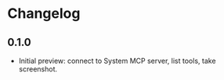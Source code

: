 # Changelog

## 0.1.0
- Initial preview: connect to System MCP server, list tools, take screenshot.
